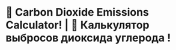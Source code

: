 # :deciduous_tree: Carbon Dioxide Emissions Calculator! | :deciduous_tree: Калькулятор выбросов диоксида углерода !
